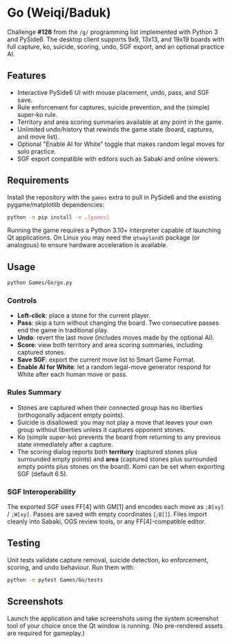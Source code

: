 # Go (Weiqi/Baduk)

Challenge **#126** from the `/g/` programming list implemented with Python 3 and PySide6. The desktop client supports 9x9, 13x13,
 and 19x19 boards with full capture, ko, suicide, scoring, undo, SGF export, and an optional practice AI.

## Features

- Interactive PySide6 UI with mouse placement, undo, pass, and SGF save.
- Rule enforcement for captures, suicide prevention, and the (simple) super-ko rule.
- Territory and area scoring summaries available at any point in the game.
- Unlimited undo/history that rewinds the game state (board, captures, and move list).
- Optional "Enable AI for White" toggle that makes random legal moves for solo practice.
- SGF export compatible with editors such as Sabaki and online viewers.

## Requirements

Install the repository with the `games` extra to pull in PySide6 and the existing pygame/matplotlib dependencies:

```bash
python -m pip install -e .[games]
```

Running the game requires a Python 3.10+ interpreter capable of launching Qt applications. On Linux you may need the `qtwayland5`
 package (or analogous) to ensure hardware acceleration is available.

## Usage

```bash
python Games/Go/go.py
```

### Controls

- **Left-click**: place a stone for the current player.
- **Pass**: skip a turn without changing the board. Two consecutive passes end the game in traditional play.
- **Undo**: revert the last move (includes moves made by the optional AI).
- **Score**: view both territory and area scoring summaries, including captured stones.
- **Save SGF**: export the current move list to Smart Game Format.
- **Enable AI for White**: let a random legal-move generator respond for White after each human move or pass.

### Rules Summary

- Stones are captured when their connected group has no liberties (orthogonally adjacent empty points).
- Suicide is disallowed: you may not play a move that leaves your own group without liberties unless it captures opponent stones.
- Ko (simple super-ko) prevents the board from returning to any previous state immediately after a capture.
- The scoring dialog reports both **territory** (captured stones plus surrounded empty points) and **area** (captured stones plus
  surrounded empty points plus stones on the board). Komi can be set when exporting SGF (default 6.5).

### SGF Interoperability

The exported SGF uses FF[4] with GM[1] and encodes each move as `;B[xy]` / `;W[xy]`. Passes are saved with empty coordinates
(`;B[]`). Files import cleanly into Sabaki, OGS review tools, or any FF[4]-compatible editor.

## Testing

Unit tests validate capture removal, suicide detection, ko enforcement, scoring, and undo behaviour. Run them with:

```bash
python -m pytest Games/Go/tests
```

## Screenshots

Launch the application and take screenshots using the system screenshot tool of your choice once the Qt window is running. (No
pre-rendered assets are required for gameplay.)
